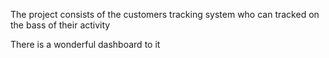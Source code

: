 The project consists of the customers tracking system who can tracked on the bass of their activity

There is a wonderful dashboard to it
